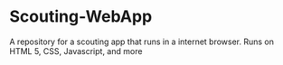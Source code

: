 Scouting-WebApp
===============

A repository for a scouting app that runs in a internet browser.  Runs on HTML 5, CSS, Javascript, and more
